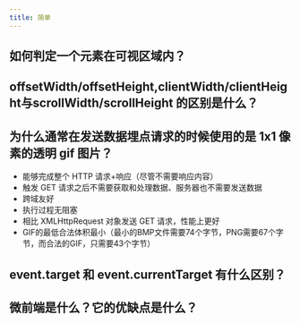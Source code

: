 ```yaml
---
title: 简单
---
```


## 如何判定一个元素在可视区域内？

<Answer>

</Answer>

## offsetWidth/offsetHeight,clientWidth/clientHeight与scrollWidth/scrollHeight 的区别是什么？

<Answer>

</Answer>

## 为什么通常在发送数据埋点请求的时候使用的是 1x1 像素的透明 gif 图片？

<Answer>

- 能够完成整个 HTTP 请求+响应（尽管不需要响应内容）
- 触发 GET 请求之后不需要获取和处理数据、服务器也不需要发送数据
- 跨域友好
- 执行过程无阻塞
- 相比 XMLHttpRequest 对象发送 GET 请求，性能上更好
- GIF的最低合法体积最小（最小的BMP文件需要74个字节，PNG需要67个字节，而合法的GIF，只需要43个字节）

</Answer>

## event.target 和 event.currentTarget 有什么区别？

<Answer>

</Answer>

## 微前端是什么？它的优缺点是什么？

<Answer>

</Answer>
